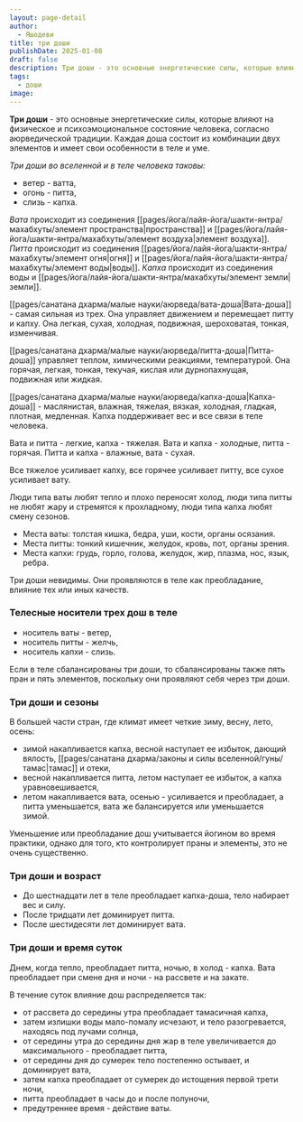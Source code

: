 ```yaml
---
layout: page-detail
author:
  - Яшодеви
title: три доши
publishDate: 2025-01-08
draft: false
description: Три доши - это основные энергетические силы, которые влияют на физическое и психоэмоциональное состояние человека, согласно аюрведической традиции. Каждая доша состоит из комбинации двух элементов и имеет свои особенности в теле и уме.
tags:
  - доши
image:
---
```

**Три доши** - это основные энергетические силы, которые влияют на физическое и психоэмоциональное состояние человека, согласно аюрведической традиции. Каждая доша состоит из комбинации двух элементов и имеет свои особенности в теле и уме.

*Три доши во вселенной и в теле человека таковы:* 

- ветер - ватта, 
- огонь - питта, 
- слизь - капха. 

*Вата* происходит из соединения [[pages/йога/лайя-йога/шакти-янтра/махабхуты/элемент пространства|пространства]] и [[pages/йога/лайя-йога/шакти-янтра/махабхуты/элемент воздуха|элемент воздуха]]. 
*Питта* происходит из соединения [[pages/йога/лайя-йога/шакти-янтра/махабхуты/элемент огня|огня]] и [[pages/йога/лайя-йога/шакти-янтра/махабхуты/элемент воды|воды]]. 
*Капха* происходит из соединения воды и [[pages/йога/лайя-йога/шакти-янтра/махабхуты/элемент земли|земли]]. 

[[pages/санатана дхарма/малые науки/аюрведа/вата-доша|Вата-доша]] - самая сильная из трех. Она управляет движением и перемещает питту и капху. Она легкая, сухая, холодная, подвижная, шероховатая, тонкая, изменчивая. 

[[pages/санатана дхарма/малые науки/аюрведа/питта-доша|Питта-доша]] управляет теплом, химическими реакциями, температурой. Она горячая, легкая, тонкая, текучая, кислая или дурнопахнущая, подвижная или жидкая. 

[[pages/санатана дхарма/малые науки/аюрведа/капха-доша|Капха-доша]] - маслянистая, влажная, тяжелая, вязкая, холодная, гладкая, плотная, медленная. Капха поддерживает вес и все связи в теле человека. 

Вата и питта - легкие, капха - тяжелая. Вата и капха - холодные, питта - горячая. Питта и капха - влажные, вата - сухая. 

Все тяжелое усиливает капху, все горячее усиливает питту, все сухое усиливает вату. 

Люди типа ваты любят тепло и плохо переносят холод, люди типа питты не любят жару и стремятся к прохладному, люди типа капха любят смену сезонов. 

- Места ваты: толстая кишка, бедра, уши, кости, органы осязания. 
- Места питты: тонкий кишечник, желудок, кровь, пот, органы зрения. 
- Места капхи: грудь, горло, голова, желудок, жир, плазма, нос, язык, ребра. 

Три доши невидимы. Они проявляются в теле как преобладание, влияние тех или иных качеств. 

### Телесные носители трех дош в теле

- носитель ваты - ветер, 
- носитель питты - желчь, 
- носитель капхи - слизь. 

Если в теле сбалансированы три доши, то сбалансированы также пять пран и пять элементов, поскольку они проявляют себя через три доши. 

### Три доши и сезоны 

В большей части стран, где климат имеет четкие зиму, весну, лето, осень: 

- зимой накапливается капха, весной наступает ее избыток, дающий вялость, [[pages/санатана дхарма/законы и силы вселенной/гуны/тамас|тамас]] и отеки, 
- весной накапливается питта, летом наступает ее избыток, а капха уравновешивается, 
- летом накапливается вата, осенью - усиливается и преобладает, а питта уменьшается, вата же балансируется или уменьшается зимой. 

Уменьшение или преобладание дош учитывается йогином во время практики, однако для того, кто контролирует праны и элементы, это не очень существенно. 

### Три доши и возраст 

- До шестнадцати лет в теле преобладает капха-доша, тело набирает вес и силу. 
- После тридцати лет доминирует питта. 
- После шестидесяти лет доминирует вата. 

### Три доши и время суток 

Днем, когда тепло, преобладает питта, ночью, в холод - капха. Вата преобладает при смене дня и ночи - на рассвете и на закате. 

В течение суток влияние дош распределяется так: 

- от рассвета до середины утра преобладает тамасичная капха,
- затем излишки воды мало-помалу исчезают, и тело разогревается, находясь под лучами солнца, 
- от середины утра до середины дня жар в теле увеличивается до максимального - преобладает питта, 
- от середины дня до сумерек тело постепенно остывает, и доминирует вата, 
- затем капха преобладает от сумерек до истощения первой трети ночи, 
- питта преобладает в часы до и после полуночи, 
- предутреннее время - действие ваты.